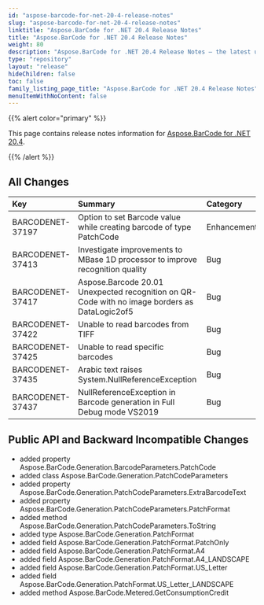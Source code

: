 ```yaml
---
id: "aspose-barcode-for-net-20-4-release-notes"
slug: "aspose-barcode-for-net-20-4-release-notes"
linktitle: "Aspose.BarCode for .NET 20.4 Release Notes"
title: "Aspose.BarCode for .NET 20.4 Release Notes"
weight: 80
description: "Aspose.BarCode for .NET 20.4 Release Notes – the latest updates and fixes."
type: "repository"
layout: "release"
hideChildren: false
toc: false
family_listing_page_title: "Aspose.BarCode for .NET 20.4 Release Notes"
menuItemWithNoContent: false
---
```


{{% alert color="primary" %}} 

This page contains release notes information for [Aspose.BarCode for .NET 20.4](https://releases.aspose.com/barcode/net/new-releases/aspose.barcode-for-.net-20.4/).

{{% /alert %}} 
## **All Changes**

|**Key**|**Summary**|**Category**|
| :- | :- | :- |
|BARCODENET-37197|Option to set Barcode value while creating barcode of type PatchCode |Enhancement|
|BARCODENET-37413|Investigate improvements to MBase 1D processor to improve recognition quality|Bug|
|BARCODENET-37417|Aspose.Barcode 20.01 Unexpected recognition on QR-Code with no image borders as DataLogic2of5 |Bug|
|BARCODENET-37422|Unable to read barcodes from TIFF|Bug|
|BARCODENET-37425|Unable to read specific barcodes |Bug|
|BARCODENET-37435|Arabic text raises System.NullReferenceException |Bug|
|BARCODENET-37437|NullReferenceException in Barcode generation in Full Debug mode VS2019 |Bug|
## **Public API and Backward Incompatible Changes**
- added property Aspose.BarCode.Generation.BarcodeParameters.PatchCode
- added class Aspose.BarCode.Generation.PatchCodeParameters
- added property Aspose.BarCode.Generation.PatchCodeParameters.ExtraBarcodeText
- added property Aspose.BarCode.Generation.PatchCodeParameters.PatchFormat
- added method Aspose.BarCode.Generation.PatchCodeParameters.ToString
- added type Aspose.BarCode.Generation.PatchFormat
- added field Aspose.BarCode.Generation.PatchFormat.PatchOnly
- added field Aspose.BarCode.Generation.PatchFormat.A4
- added field Aspose.BarCode.Generation.PatchFormat.A4_LANDSCAPE
- added field Aspose.BarCode.Generation.PatchFormat.US_Letter
- added field Aspose.BarCode.Generation.PatchFormat.US_Letter_LANDSCAPE
- added method Aspose.BarCode.Metered.GetConsumptionCredit
